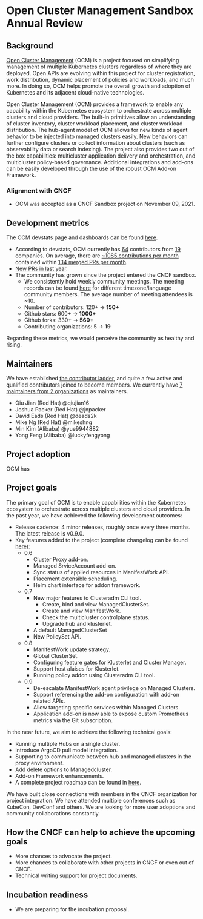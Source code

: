 # Open Cluster Management Sandbox Annual Review


## Background

[Open Cluster Management](https://open-cluster-management.io/) (OCM) is a project focused on simplifying management of multiple Kubernetes clusters regardless of where they are deployed. Open APIs are evolving within this project for cluster registration, work distribution, dynamic placement of policies and workloads, and much more. In doing so, OCM helps promote the overall growth and adoption of Kubernetes and its adjacent cloud-native technologies.

Open Cluster Management (OCM) provides a framework to enable any capability within the Kubernetes ecosystem to orchestrate across multiple clusters and cloud providers. The built-in primitives allow an understanding of cluster inventory, cluster workload placement, and cluster workload distribution. The hub-agent model of OCM allows for new kinds of agent behavior to be injected into managed clusters easily. New behaviors can further configure clusters or collect information about clusters (such as observability data or search indexing). The project also provides two out of the box capabilities: multicluster application delivery and orchestration, and multicluster policy-based governance. Additional integrations and add-ons can be easily developed through the use of the robust OCM Add-on Framework.


### Alignment with CNCF

- OCM was accepted as a CNCF Sandbox project on November 09, 2021.

## Development metrics

The OCM devstats page and dashboards can be found [here](https://openclustermanagement.devstats.cncf.io/d/8/dashboards?orgId=1&refresh=15m&search=open).

- According to devstats, OCM currently has [64](https://openclustermanagement.devstats.cncf.io/d/22/prs-authors-table?orgId=1) contributors from [19](https://openclustermanagement.devstats.cncf.io/d/5/companies-table?orgId=1)
companies. On average, there are [~1085 contributions per month](https://openclustermanagement.devstats.cncf.io/d/74/contributions-chart?orgId=1&var-period=m&var-metric=contributions&var-repogroup_name=All&var-country_name=All&var-company_name=All&var-company=all&from=now-1y&to=now) contained within [134 merged PRs per month](https://openclustermanagement.devstats.cncf.io/d/74/contributions-chart?orgId=1&var-period=m&var-metric=prs&var-repogroup_name=All&var-country_name=All&var-company_name=All&var-company=all&from=now-1y&to=now).
- [New PRs in last year](https://openclustermanagement.devstats.cncf.io/d/15/new-prs-in-repository-groups?orgId=1).
- The community has grown since the project entered the CNCF sandbox.
  - We consistently hold weekly community meetings. The meeting records can be found [here](https://www.youtube.com/@OpenClusterManagement/videos) for different timezone/language community members. The average number of meeting attendees is ~10.
  - Number of contributors: 120+ -> **150+**
  - Github stars: 600+ -> **1000+**
  - Github forks: 330+ -> **560+**
  - Contributing organizations: 5 -> **19**

Regarding these metrics, we would perceive the community as healthy and rising.

## Maintainers

We have established [the contributor ladder](https://github.com/open-cluster-management-io/community/blob/main/CONTRIBUTOR_LADDER.md), and quite a few active and qualified contributors joined to become members. We currently have [7 maintainers from 2 organizations](https://github.com/cncf/foundation/blob/main/project-maintainers.csv) as maintainers.

- Qiu Jian (Red Hat)	@qiujian16
- Joshua Packer	(Red Hat)	@jnpacker	
- David Eads	(Red Hat)	@deads2k	
- Mike Ng	(Red Hat)	@mikeshng	
- Min Kim	(Alibaba)	@yue9944882	
- Yong Feng	(Alibaba)	@luckyfengyong

## Project adoption

OCM has 


## Project goals

The primary goal of OCM is to enable capabilities within the Kubernetes ecosystem to orchestrate across multiple clusters and cloud providers. In the past year, we have achieved the following development outcomes:
- Release cadence: 4 minor releases, roughly once every three months. The latest release is v0.9.0.
- Key features added to the project (complete changelog can be found [here](https://open-cluster-management.io/community/releases/)):
  - 0.6
    - Cluster Proxy add-on.
    - Managed SrviceAccount add-on.
    - Sync status of applied resources in ManifestWork API.
    - Placement extensible scheduling.
    - Helm chart interface for addon framework.
  - 0.7
    - New major features to Clusteradm CLI tool.
      - Create, bind and view ManagedClusterSet.
      - Create and view ManifestWork.
      - Check the multicluster controlplane status.
      - Upgrade hub and klusterlet.
    - A default ManagedClusterSet
    - New PolicySet API.
  - 0.8
    - ManifestWork update strategy.
    - Global ClusterSet.
    - Configuring feature gates for Klusterlet and Cluster Manager.
    - Support host alaises for Klusterlet.
    - Running policy addon using Clusteradm CLI tool.
  - 0.9
    - De-escalate ManifestWork agent privilege on Managed Clusters.
    - Support referencing the add-on configuration with add-on related APIs.
    - Allow targeting specific services within Managed Clusters.
    - Application add-on is now able to expose custom Prometheus metrics via the Git subscription.

In the near future, we aim to achieve the following technical goals:
- Running multiple Hubs on a single cluster.
- Introduce ArgoCD pull model integration.
- Supporting to communicate between hub and managed clusters in the proxy environment.
- Add delete options to Managedcluster.
- Add-on Framework enhancements.
- A complete project roadmap can be found in [here](https://github.com/orgs/open-cluster-management-io/projects/2/views/9).

We have built close connections with members in the CNCF organization for project integration. 
We have attended multiple conferences such as KubeCon, DevConf and others.
We are looking for more user adoptions and community collaborations constantly.

## How the CNCF can help to achieve the upcoming goals

- More chances to advocate the project.
- More chances to collaborate with other projects in CNCF or even out of CNCF.
- Technical writing support for project documents.

## Incubation readiness

- We are preparing for the incubation proposal.
